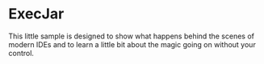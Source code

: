# ExecJar

This little sample is designed to show what happens behind the scenes of modern IDEs
and to learn a little bit about the magic going on without your control.
